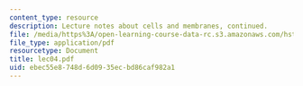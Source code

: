 ```yaml
---
content_type: resource
description: Lecture notes about cells and membranes, continued.
file: /media/https%3A/open-learning-course-data-rc.s3.amazonaws.com/hst-410j-projects-in-microscale-engineering-for-the-life-sciences-spring-2007/ebec55e8748d6d0935ecbd86caf982a1_lec04.pdf
file_type: application/pdf
resourcetype: Document
title: lec04.pdf
uid: ebec55e8-748d-6d09-35ec-bd86caf982a1
---
```

